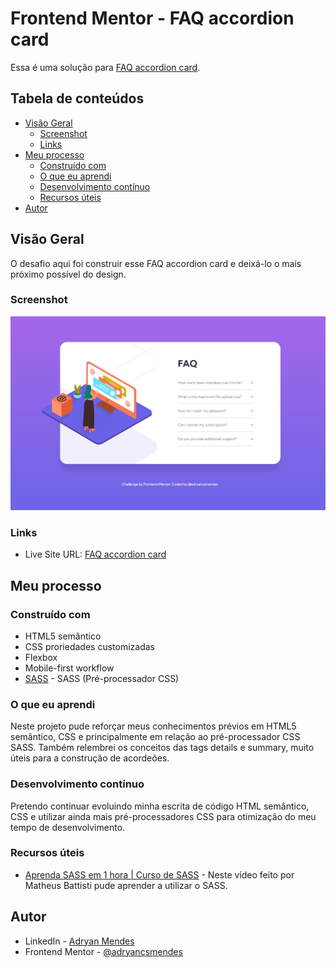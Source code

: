 # Frontend Mentor - FAQ accordion card

Essa é uma solução para [FAQ accordion card](https://www.frontendmentor.io/challenges/faq-accordion-card-XlyjD0Oam). 

## Tabela de conteúdos

- [Visão Geral](#visão-geral)
  - [Screenshot](#screenshot)
  - [Links](#links)
- [Meu processo](#meu-processo)
  - [Construído com](#construído-com)
  - [O que eu aprendi](#o-que-eu-aprendi)
  - [Desenvolvimento contínuo](#desenvolvimento-contínuo)
  - [Recursos úteis](#recursos-úteis)
- [Autor](#autor)


## Visão Geral

O desafio aqui foi construir esse FAQ accordion card e deixá-lo o mais próximo possível do design.


### Screenshot


![](/images/screenshot.png)


### Links

- Live Site URL: [FAQ accordion card](https://faq-accordion-card-sigma-coral.vercel.app/)


## Meu processo

### Construído com

- HTML5 semântico
- CSS proriedades customizadas
- Flexbox
- Mobile-first workflow
- [SASS](https://sass-lang.com/) - SASS (Pré-processador CSS)


### O que eu aprendi

Neste projeto pude reforçar meus conhecimentos prévios em HTML5 semântico, CSS e principalmente em relação ao pré-processador CSS SASS. Também relembrei os conceitos das tags details e summary, muito úteis para a construção de acordeões.


### Desenvolvimento contínuo

Pretendo continuar evoluindo minha escrita de código HTML semântico, CSS e utilizar ainda mais pré-processadores CSS para otimização do meu tempo de desenvolvimento.


### Recursos úteis

- [Aprenda SASS em 1 hora | Curso de SASS](https://www.youtube.com/watch?v=Wo5t3uUV8n4&ab_channel=MatheusBattisti-HoradeCodar) - Neste vídeo feito por Matheus Battisti pude aprender a utilizar o SASS.


## Autor

- LinkedIn - [Adryan Mendes](https://www.linkedin.com/in/adryan-c%C3%A9sar-mendes-527248186/)
- Frontend Mentor - [@adryancsmendes](https://www.frontendmentor.io/profile/adryancsmendes)


